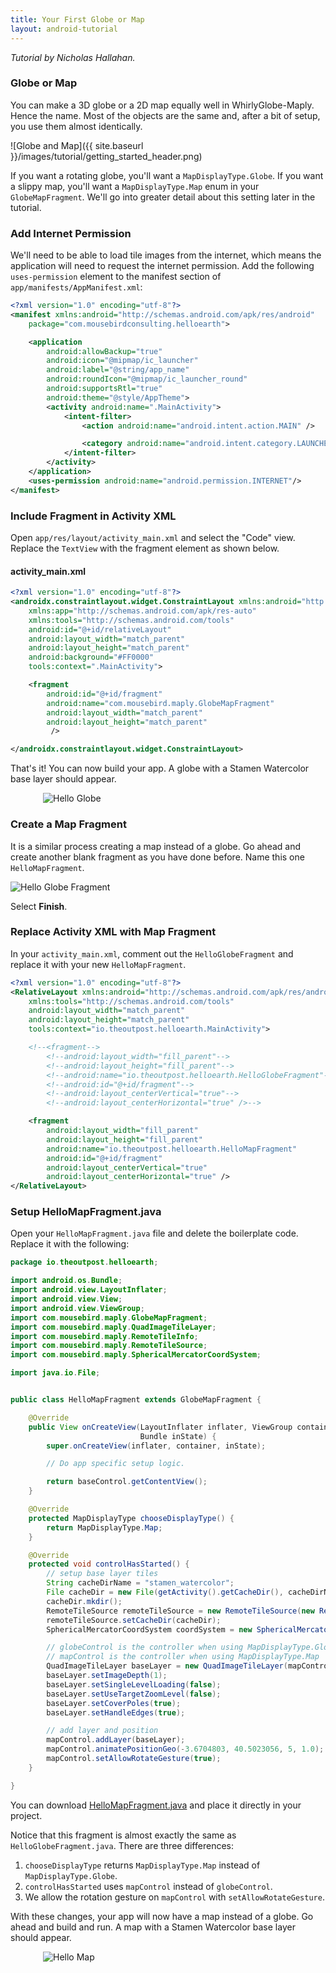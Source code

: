 ```yaml
---
title: Your First Globe or Map
layout: android-tutorial
---
```


*Tutorial by Nicholas Hallahan.*

### Globe or Map

You can make a 3D globe or a 2D map equally well in WhirlyGlobe-Maply.  Hence the name.  Most of the objects are the same and, after a bit of setup, you use them almost identically.

![Globe and Map]({{ site.baseurl }}/images/tutorial/getting_started_header.png)

If you want a rotating globe, you'll want a `MapDisplayType.Globe`. If you want a slippy map, you'll want a `MapDisplayType.Map` enum in your `GlobeMapFragment`. We'll go into greater detail about this setting later in the tutorial.

### Add Internet Permission

We'll need to be able to load tile images from the internet, which means the application will need to request the internet permission. Add the following `uses-permission` element to the manifest section of `app/manifests/AppManifest.xml`:

```xml
<?xml version="1.0" encoding="utf-8"?>
<manifest xmlns:android="http://schemas.android.com/apk/res/android"
    package="com.mousebirdconsulting.helloearth">

    <application
        android:allowBackup="true"
        android:icon="@mipmap/ic_launcher"
        android:label="@string/app_name"
        android:roundIcon="@mipmap/ic_launcher_round"
        android:supportsRtl="true"
        android:theme="@style/AppTheme">
        <activity android:name=".MainActivity">
            <intent-filter>
                <action android:name="android.intent.action.MAIN" />

                <category android:name="android.intent.category.LAUNCHER" />
            </intent-filter>
        </activity>
    </application>
    <uses-permission android:name="android.permission.INTERNET"/>
</manifest>
```

### Include Fragment in Activity XML

Open `app/res/layout/activity_main.xml` and select the "Code" view. Replace the `TextView` with the fragment element as shown below.

#### activity_main.xml

```xml
<?xml version="1.0" encoding="utf-8"?>
<androidx.constraintlayout.widget.ConstraintLayout xmlns:android="http://schemas.android.com/apk/res/android"
    xmlns:app="http://schemas.android.com/apk/res-auto"
    xmlns:tools="http://schemas.android.com/tools"
    android:id="@+id/relativeLayout"
    android:layout_width="match_parent"
    android:layout_height="match_parent"
    android:background="#FF0000"
    tools:context=".MainActivity">

    <fragment
        android:id="@+id/fragment"
        android:name="com.mousebird.maply.GlobeMapFragment"
        android:layout_width="match_parent"
        android:layout_height="match_parent"
         />

</androidx.constraintlayout.widget.ConstraintLayout>
```

That's it! You can now build your app. A globe with a Stamen Watercolor base layer should appear.

<img src="resources/stamen-whirly-globe.gif" alt="Hello Globe" style="max-width:400px; display: block; margin: auto;" />

### Create a Map Fragment

It is a similar process creating a map instead of a globe. Go ahead and create another blank fragment as you have done before. Name this one `HelloMapFragment`.

![Hello Globe Fragment](resources/hello-map-fragment.png)

Select __Finish__.

### Replace Activity XML with Map Fragment

In your `activity_main.xml`, comment out the `HelloGlobeFragment` and replace it with your new `HelloMapFragment`.

```xml
<?xml version="1.0" encoding="utf-8"?>
<RelativeLayout xmlns:android="http://schemas.android.com/apk/res/android"
    xmlns:tools="http://schemas.android.com/tools"
    android:layout_width="match_parent"
    android:layout_height="match_parent"
    tools:context="io.theoutpost.helloearth.MainActivity">

    <!--<fragment-->
        <!--android:layout_width="fill_parent"-->
        <!--android:layout_height="fill_parent"-->
        <!--android:name="io.theoutpost.helloearth.HelloGlobeFragment"-->
        <!--android:id="@+id/fragment"-->
        <!--android:layout_centerVertical="true"-->
        <!--android:layout_centerHorizontal="true" />-->

    <fragment
        android:layout_width="fill_parent"
        android:layout_height="fill_parent"
        android:name="io.theoutpost.helloearth.HelloMapFragment"
        android:id="@+id/fragment"
        android:layout_centerVertical="true"
        android:layout_centerHorizontal="true" />
</RelativeLayout>
```

### Setup HelloMapFragment.java

Open your `HelloMapFragment.java` file and delete the boilerplate code. Replace it with the following:

```java
package io.theoutpost.helloearth;

import android.os.Bundle;
import android.view.LayoutInflater;
import android.view.View;
import android.view.ViewGroup;
import com.mousebird.maply.GlobeMapFragment;
import com.mousebird.maply.QuadImageTileLayer;
import com.mousebird.maply.RemoteTileInfo;
import com.mousebird.maply.RemoteTileSource;
import com.mousebird.maply.SphericalMercatorCoordSystem;

import java.io.File;


public class HelloMapFragment extends GlobeMapFragment {

    @Override
    public View onCreateView(LayoutInflater inflater, ViewGroup container,
                             Bundle inState) {
        super.onCreateView(inflater, container, inState);

        // Do app specific setup logic.

        return baseControl.getContentView();
    }

    @Override
    protected MapDisplayType chooseDisplayType() {
        return MapDisplayType.Map;
    }

    @Override
    protected void controlHasStarted() {
        // setup base layer tiles
        String cacheDirName = "stamen_watercolor";
        File cacheDir = new File(getActivity().getCacheDir(), cacheDirName);
        cacheDir.mkdir();
        RemoteTileSource remoteTileSource = new RemoteTileSource(new RemoteTileInfo("http://tile.stamen.com/watercolor/", "png", 0, 18));
        remoteTileSource.setCacheDir(cacheDir);
        SphericalMercatorCoordSystem coordSystem = new SphericalMercatorCoordSystem();

        // globeControl is the controller when using MapDisplayType.Globe
        // mapControl is the controller when using MapDisplayType.Map
        QuadImageTileLayer baseLayer = new QuadImageTileLayer(mapControl, coordSystem, remoteTileSource);
        baseLayer.setImageDepth(1);
        baseLayer.setSingleLevelLoading(false);
        baseLayer.setUseTargetZoomLevel(false);
        baseLayer.setCoverPoles(true);
        baseLayer.setHandleEdges(true);

        // add layer and position
        mapControl.addLayer(baseLayer);
        mapControl.animatePositionGeo(-3.6704803, 40.5023056, 5, 1.0);
        mapControl.setAllowRotateGesture(true);
    }

}
```

You can download [HelloMapFragment.java](resources/HelloMapFragment.java) and place it directly in your project. 

Notice that this fragment is almost exactly the same as `HelloGlobeFragment.java`. There are three differences:

1. `chooseDisplayType` returns `MapDisplayType.Map` instead of `MapDisplayType.Globe`.
2. `controlHasStarted` uses `mapControl` instead of `globeControl`.
3. We allow the rotation gesture on `mapControl` with `setAllowRotateGesture`.

With these changes, your app will now have a map instead of a globe. Go ahead and build and run. A map with a Stamen Watercolor base layer should appear.

<img src="resources/stamen-maply.gif" alt="Hello Map" style="max-width:400px; display: block; margin: auto;" />



